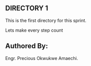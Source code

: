 ## DIRECTORY 1
This is the first directory for this sprint.

Lets make every step count

## Authored By:
Engr. Precious Okwukwe Amaechi.